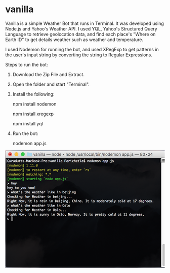 # vanilla

Vanilla is a simple Weather Bot that runs in Terminal. It was developed using Node.js and Yahoo's Weather API.
I used YQL, Yahoo's Structured Query Language to retrieve geolocation data, and find each place's "Where on Earth ID" to get details weather such as weather and temperature.

I used Nodemon for running the bot, and used XRegExp to get patterns in the user's input string by converting the string to Regular Expressions.

Steps to run the bot:

1. Download the Zip File and Extract.


2. Open the folder and start "Terminal".


3. Install the following:

      npm install nodemon
   
      npm install xregexp
   
      npm install yql
   
   
4. Run the bot:
  
      nodemon app.js


![screenshot](screenshot.png)

